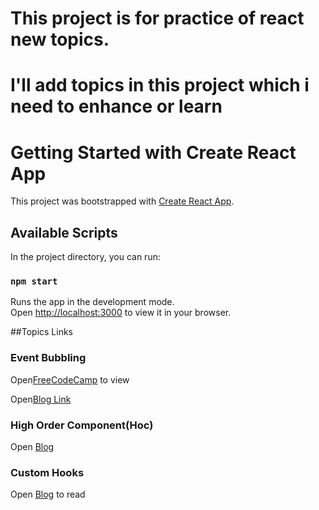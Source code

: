 # This project is for practice of react new topics.

# I'll add topics in this project which i need to enhance or learn

# Getting Started with Create React App

This project was bootstrapped with [Create React App](https://github.com/facebook/create-react-app).

## Available Scripts

In the project directory, you can run:

### `npm start`

Runs the app in the development mode.\
Open [http://localhost:3000](http://localhost:3000) to view it in your browser.

##Topics Links

### Event Bubbling

Open[FreeCodeCamp](https://www.freecodecamp.org/news/event-propagation-event-bubbling-event-catching-beginners-guide/) to view

Open[Blog Link](https://www.robinwieruch.de/react-event-bubbling-capturing/)

### High Order Component(Hoc)

Open [Blog](https://www.robinwieruch.de/react-higher-order-components/)

### Custom Hooks

Open [Blog](https://www.robinwieruch.de/react-hooks-fetch-data/) to read
